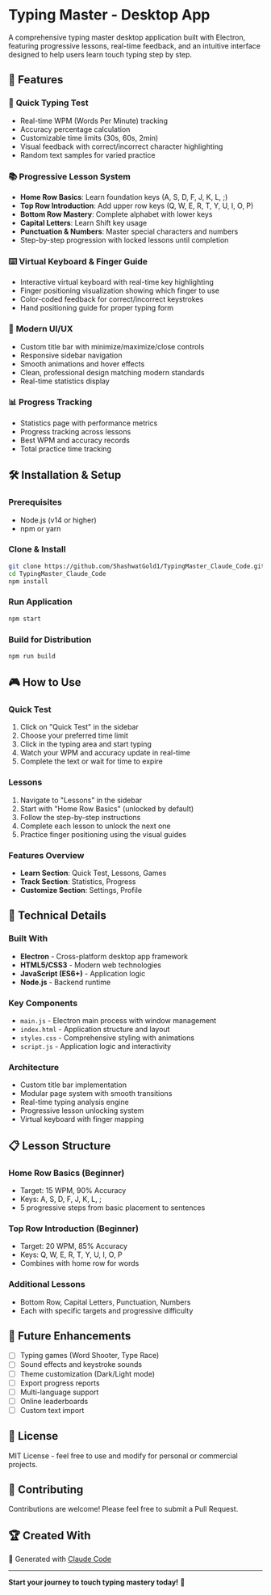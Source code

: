 # Typing Master - Desktop App

A comprehensive typing master desktop application built with Electron, featuring progressive lessons, real-time feedback, and an intuitive interface designed to help users learn touch typing step by step.

## 🚀 Features

### 🎯 **Quick Typing Test**
- Real-time WPM (Words Per Minute) tracking
- Accuracy percentage calculation
- Customizable time limits (30s, 60s, 2min)
- Visual feedback with correct/incorrect character highlighting
- Random text samples for varied practice

### 📚 **Progressive Lesson System**
- **Home Row Basics**: Learn foundation keys (A, S, D, F, J, K, L, ;)
- **Top Row Introduction**: Add upper row keys (Q, W, E, R, T, Y, U, I, O, P)
- **Bottom Row Mastery**: Complete alphabet with lower keys
- **Capital Letters**: Learn Shift key usage
- **Punctuation & Numbers**: Master special characters and numbers
- Step-by-step progression with locked lessons until completion

### ⌨️ **Virtual Keyboard & Finger Guide**
- Interactive virtual keyboard with real-time key highlighting
- Finger positioning visualization showing which finger to use
- Color-coded feedback for correct/incorrect keystrokes
- Hand positioning guide for proper typing form

### 🎨 **Modern UI/UX**
- Custom title bar with minimize/maximize/close controls
- Responsive sidebar navigation
- Smooth animations and hover effects
- Clean, professional design matching modern standards
- Real-time statistics display

### 📊 **Progress Tracking**
- Statistics page with performance metrics
- Progress tracking across lessons
- Best WPM and accuracy records
- Total practice time tracking

## 🛠️ **Installation & Setup**

### Prerequisites
- Node.js (v14 or higher)
- npm or yarn

### Clone & Install
```bash
git clone https://github.com/ShashwatGold1/TypingMaster_Claude_Code.git
cd TypingMaster_Claude_Code
npm install
```

### Run Application
```bash
npm start
```

### Build for Distribution
```bash
npm run build
```

## 🎮 **How to Use**

### Quick Test
1. Click on "Quick Test" in the sidebar
2. Choose your preferred time limit
3. Click in the typing area and start typing
4. Watch your WPM and accuracy update in real-time
5. Complete the text or wait for time to expire

### Lessons
1. Navigate to "Lessons" in the sidebar
2. Start with "Home Row Basics" (unlocked by default)
3. Follow the step-by-step instructions
4. Complete each lesson to unlock the next one
5. Practice finger positioning using the visual guides

### Features Overview
- **Learn Section**: Quick Test, Lessons, Games
- **Track Section**: Statistics, Progress
- **Customize Section**: Settings, Profile

## 🔧 **Technical Details**

### Built With
- **Electron** - Cross-platform desktop app framework
- **HTML5/CSS3** - Modern web technologies
- **JavaScript (ES6+)** - Application logic
- **Node.js** - Backend runtime

### Key Components
- `main.js` - Electron main process with window management
- `index.html` - Application structure and layout
- `styles.css` - Comprehensive styling with animations
- `script.js` - Application logic and interactivity

### Architecture
- Custom title bar implementation
- Modular page system with smooth transitions
- Real-time typing analysis engine
- Progressive lesson unlocking system
- Virtual keyboard with finger mapping

## 📋 **Lesson Structure**

### Home Row Basics (Beginner)
- Target: 15 WPM, 90% Accuracy
- Keys: A, S, D, F, J, K, L, ;
- 5 progressive steps from basic placement to sentences

### Top Row Introduction (Beginner)
- Target: 20 WPM, 85% Accuracy
- Keys: Q, W, E, R, T, Y, U, I, O, P
- Combines with home row for words

### Additional Lessons
- Bottom Row, Capital Letters, Punctuation, Numbers
- Each with specific targets and progressive difficulty

## 🚀 **Future Enhancements**

- [ ] Typing games (Word Shooter, Type Race)
- [ ] Sound effects and keystroke sounds
- [ ] Theme customization (Dark/Light mode)
- [ ] Export progress reports
- [ ] Multi-language support
- [ ] Online leaderboards
- [ ] Custom text import

## 📝 **License**

MIT License - feel free to use and modify for personal or commercial projects.

## 🤝 **Contributing**

Contributions are welcome! Please feel free to submit a Pull Request.

## 🏆 **Created With**

🤖 Generated with [Claude Code](https://claude.ai/code)

---

**Start your journey to touch typing mastery today!** 🎯